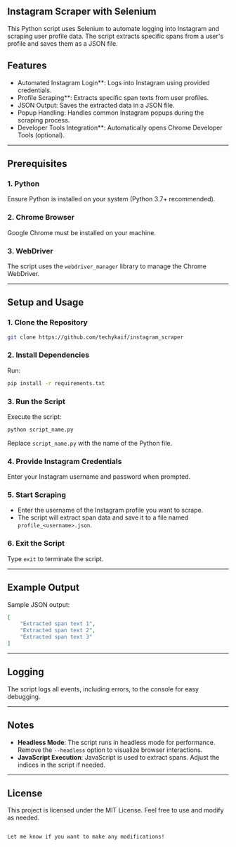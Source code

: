 ## Instagram Scraper with Selenium

This Python script uses Selenium to automate logging into Instagram and scraping user profile data. The script extracts specific spans from a user's profile and saves them as a JSON file.

## Features
- Automated Instagram Login**: Logs into Instagram using provided credentials.
- Profile Scraping**: Extracts specific span texts from user profiles.
- JSON Output: Saves the extracted data in a JSON file.
- Popup Handling: Handles common Instagram popups during the scraping process.
- Developer Tools Integration**: Automatically opens Chrome Developer Tools (optional).
---
## Prerequisites

### 1. Python 
Ensure Python is installed on your system (Python 3.7+ recommended).

### 2. Chrome Browser
Google Chrome must be installed on your machine.

### 3. WebDriver
The script uses the `webdriver_manager` library to manage the Chrome WebDriver.

---

## Setup and Usage

### 1. Clone the Repository
```bash
git clone https://github.com/techykaif/instagram_scraper
```

### 2. Install Dependencies
Run:
```bash
pip install -r requirements.txt
```

### 3. Run the Script
Execute the script:
```bash
python script_name.py
```
Replace `script_name.py` with the name of the Python file.

### 4. Provide Instagram Credentials
Enter your Instagram username and password when prompted.

### 5. Start Scraping
- Enter the username of the Instagram profile you want to scrape.
- The script will extract span data and save it to a file named `profile_<username>.json`.

### 6. Exit the Script
Type `exit` to terminate the script.

---

## Example Output
Sample JSON output:
```json
[
    "Extracted span text 1",
    "Extracted span text 2",
    "Extracted span text 3"
]
```

---

## Logging
The script logs all events, including errors, to the console for easy debugging.

---

## Notes
- **Headless Mode**: The script runs in headless mode for performance. Remove the `--headless` option to visualize browser interactions.
- **JavaScript Execution**: JavaScript is used to extract spans. Adjust the indices in the script if needed.

---

## License
This project is licensed under the MIT License. Feel free to use and modify as needed.
```

Let me know if you want to make any modifications!
